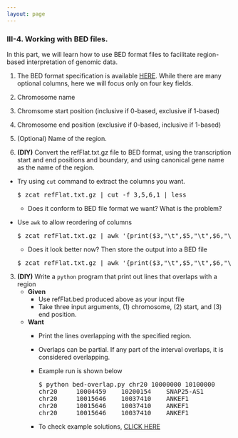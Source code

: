 ```yaml
---
layout: page
---
```


### III-4. Working with BED files.

In this part, we will learn how to use BED format files to facilitate region-based interpretation of genomic data.

1. The BED format specification is available [HERE](https://genome.ucsc.edu/FAQ/FAQformat.html#format1). While there are many optional columns, here we will focus only on four key fields.
  1. Chromosome name
  2. Chromsome start position (inclusive if 0-based, exclusive if 1-based)
  3. Chromosome end position  (exclusive if 0-based, inclusive if 1-based)
  4. (Optional) Name of the region.

2. **(DIY)** Convert the refFlat.txt.gz file to BED format, using the transcription start and end positions and boundary, and using canonical gene name as the name of the region.
  - Try using `cut` command to extract the columns you want.
  
    <pre>
    $ zcat refFlat.txt.gz | cut -f 3,5,6,1 | less </pre>
    - Does it conform to BED file format we want? What is the problem?
  - Use `awk` to allow reordering of columns
  
    <pre>
    $ zcat refFlat.txt.gz | awk '{print($3,"\t",$5,"\t",$6,"\t",$1)}' | less </pre>
    - Does it look better now? Then store the output into a BED file
    <pre>
    $ zcat refFlat.txt.gz | awk '{print($3,"\t",$5,"\t",$6,"\t",$1)}' > refFlat.bed </pre>

3. **(DIY)** Write a `python` program that print out lines that overlaps with a region
   - **Given**
     - Use refFlat.bed produced above as your input file
     - Take three input arguments, (1) chromosome, (2) start, and (3) end position.
   - **Want**
     - Print the lines overlapping with the specified region.
     - Overlaps can be partial. If any part of the interval overlaps, it is considered overlapping.
     - Example run is shown below
    
       <pre>
       $ python bed-overlap.py chr20 10000000 10100000
       chr20 	 10004459 	 10200154 	 SNAP25-AS1
       chr20 	 10015646 	 10037410 	 ANKEF1
       chr20 	 10015646 	 10037410 	 ANKEF1
       chr20 	 10015646 	 10037410 	 ANKEF1 </pre>
     - To check example solutions, [CLICK HERE](../class-material/day3-answers.html#write-a-python-program-that-print-out-lines-that-overlaps-with-a-region) 